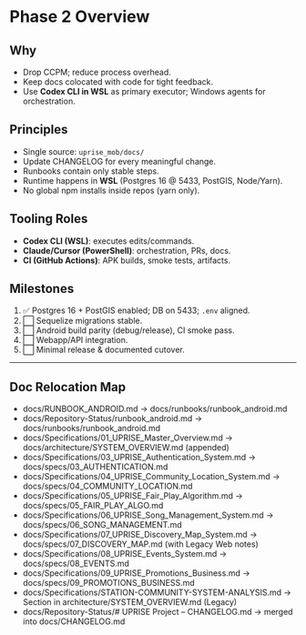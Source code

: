 # Phase 2 Overview

## Why
- Drop CCPM; reduce process overhead.
- Keep docs colocated with code for tight feedback.
- Use **Codex CLI in WSL** as primary executor; Windows agents for orchestration.

## Principles
- Single source: `uprise_mob/docs/`
- Update CHANGELOG for every meaningful change.
- Runbooks contain only stable steps.
- Runtime happens in **WSL** (Postgres 16 @ 5433, PostGIS, Node/Yarn).
- No global npm installs inside repos (yarn only).

## Tooling Roles
- **Codex CLI (WSL)**: executes edits/commands.
- **Claude/Cursor (PowerShell)**: orchestration, PRs, docs.
- **CI (GitHub Actions)**: APK builds, smoke tests, artifacts.

## Milestones
1. ✅ Postgres 16 + PostGIS enabled; DB on 5433; `.env` aligned.
2. ⬜ Sequelize migrations stable.
3. ⬜ Android build parity (debug/release), CI smoke pass.
4. ⬜ Webapp/API integration.
5. ⬜ Minimal release & documented cutover.

---

## Doc Relocation Map
- docs/RUNBOOK_ANDROID.md → docs/runbooks/runbook_android.md
- docs/Repository-Status/runbook_android.md → docs/runbooks/runbook_android.md
- docs/Specifications/01_UPRISE_Master_Overview.md → docs/architecture/SYSTEM_OVERVIEW.md (appended)
- docs/Specifications/03_UPRISE_Authentication_System.md → docs/specs/03_AUTHENTICATION.md
- docs/Specifications/04_UPRISE_Community_Location_System.md → docs/specs/04_COMMUNITY_LOCATION.md
- docs/Specifications/05_UPRISE_Fair_Play_Algorithm.md → docs/specs/05_FAIR_PLAY_ALGO.md
- docs/Specifications/06_UPRISE_Song_Management_System.md → docs/specs/06_SONG_MANAGEMENT.md
- docs/Specifications/07_UPRISE_Discovery_Map_System.md → docs/specs/07_DISCOVERY_MAP.md (with Legacy Web notes)
- docs/Specifications/08_UPRISE_Events_System.md → docs/specs/08_EVENTS.md
- docs/Specifications/09_UPRISE_Promotions_Business.md → docs/specs/09_PROMOTIONS_BUSINESS.md
- docs/Specifications/STATION-COMMUNITY-SYSTEM-ANALYSIS.md → Section in architecture/SYSTEM_OVERVIEW.md (Legacy)
- docs/Repository-Status/# UPRISE Project – CHANGELOG.md → merged into docs/CHANGELOG.md
